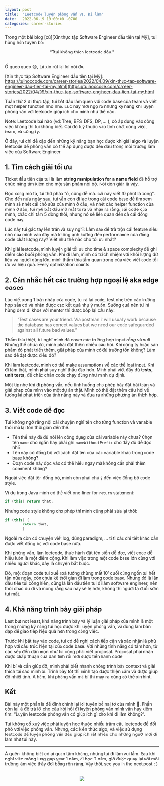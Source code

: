 ```yaml
---
layout: post
title:  "Leetcode luyện phỏng vấn vs. Đi làm"
date:   2022-06-19 19:00:00 -0700
categories: career-stories
---
```


Trong một bài blog [cũ][Xin thực tập Software Engineer đầu tiên tại Mỹ], tui hùng hồn tuyên bố: 

<center>“Ttui không thích leetcode đâu."</center>

<br>

Ồ queo queo 😅, tui xin rút lại lời nói đó.

[Xin thực tập Software Engineer đầu tiên tại Mỹ]: https://tuihoccode.com/career-stories/2022/04/09/xin-thuc-tap-software-engineer-dau-tien-tai-my.html](https://tuihoccode.com/career-stories/2022/04/09/xin-thuc-tap-software-engineer-dau-tien-tai-my.html

Tuần thứ 2 đi thực tập, tui bắt đầu làm quen với code base của team và viết một helper function nho nhỏ. Lúc này mới ngộ ra những kỹ năng khi luyện phỏng vấn với leetcode giúp ích cho mình như thế nào.

Note: Leetcode bài nào (vd: Tree, BFS, DFS, DP, … ), có áp dụng vào công việc không thì tui không biết. Cái đó tuỳ thuộc vào tính chất công việc, team, và công ty.

Ở đây, tui chỉ đề cập đến những kỹ năng bạn học được khi giải algo và luyện leetcode để phỏng vấn có thể áp dụng được đến đâu trong môi trường làm việc của Software Engineer.

##  **1. Tìm cách giải tối ưu**

Ticket đầu tiên của tui là làm **string manipulation for a name field** để hỗ trợ chức năng tìm kiếm cho một sản phẩm nội bộ. Nói đơn giản là vậy.

Đọc xong mô tả, tui thở phào “ồ, cũng dễ mà. cái này viết 10 phút là xong". Cho đến nửa ngày sau, tui vẫn còn đi lạc trong cái code base để tìm xem mình sẽ nhét cái chỗ sửa của mình ở đâu, và nhét các helper function của mình ở đâu, tui mới bắt đầu mở mắt to ra và nhận ra rằng: cái code của mình, chắc chỉ tầm 5 dòng thôi, nhưng nó sẽ liên quan đến cả cái đống code này.

Lúc này tui gác tay lên trán và suy nghĩ: Làm sao để trà trộn cái feature siêu nhỏ của mình vào đây mà không ảnh hưởng đến performance của đống code chất lượng này? Viết như thế nào cho tối ưu nhất?

Khi giải leetcode, mình luyện giải tối ưu cho time & space complexity để ghi điểm cho buổi phỏng vấn. Khi đi làm, mình có trách nhiệm với khối lượng dữ liệu và người dùng lớn, mình thấm thía tầm quan trọng của việc viết code tối ưu và hiệu quả. Every optimization counts.



## **2. Cân nhắc hết các trường hợp ngoại lệ aka edge cases**

Lúc viết xong 1 bản nháp của code, tui rà lại code, test nhẹ trên các trường hợp sẵn có và nhận được các kết quả như ý muốn. Sướng quá nên tui hí hửng đem đi khoe với mentor thì được bốp lại câu này: 
> “Test cases are your friend. Via postman it will usually work because the database has correct values but we need our code safeguarded against all future bad values.”

Thấm thía thiệt, tui nghĩ mình đã cover các trường hợp input *rỗng* và *null*. Nhưng thế chưa đủ, mình phải đặt thêm nhiều câu hỏi. Khi công ty hoặc sản phẩm đó phát triển thêm, giải pháp của mình có đủ trường tồn không? Làm sao để đạt được điều đó?

Khi làm leetcode, mình có thể make assumptions về các thể loại input. Khi đi làm thật, mình phải suy nghĩ thấu đáo hơn. Mình phải viết đầy đủ **tests, unit tests**, để chắc chắn code chạy đúng như mình dự định.

Một tip nhẹ khi đi phỏng vấn, nếu tình huống cho phép hãy đặt bài toán và giải pháp của mình vào một dự án thật. Mình có thể đặt thêm câu hỏi về tương lai phát triển của tính năng này và đưa ra những phương án thích hợp. 

## **3. Viết code dễ đọc**

Tui không ngờ rằng nội cái chuyện nghĩ tên cho từng function và variable thôi mà lại tốn thời gian đến thế.

- Tên thế này đã đủ nói lên công dụng của cái variable này chưa? Chọn tên `name` cho ngắn hay phải ghi `nameWithoutPrefix` cho đầy đủ dễ đọc nhỉ?
- Tên này có đồng bộ với cách đặt tên của các variable khác trong code base không?
- Đoạn code này đọc vào có thể hiểu ngay mà không cần phải thêm comment không?

Ngoài việc đặt tên đồng bộ, mình còn phải chú ý đến việc đồng bộ code style.

Ví dụ trong Java mình có thể viết one-liner for `return`  statement:

```java
if (this) return that;
```

Nhưng code style không cho phép thì mình cũng phải sửa lại thôi:

```java
if (this) {
        return that;
        }
```

Ngoài ra còn có chuyện viết log, dùng paradigm, ... ti tỉ các chi tiết khác cần được viết đồng bộ với code base nữa.

Khi phỏng vấn, làm leetcode, thực hành đặt tên biến dễ đọc, viết code dễ hiểu luôn là một điểm cộng. Khi làm việc trong một code base lớn cùng với nhiều người khác, đây là chuyện bắt buộc.

Đó, một đoạn code tui xuề xoà tưởng chừng mất 10’ cuối cùng ngốn tui hết tận nửa ngày, còn chưa kể thời gian đi làm trong code base. Nhưng đó là lần đầu tiên tui cống hiến, cũng là lần đầu tiên tui đi làm software engineer, nên thôi chắc du di và mong rằng sau này sẽ lẹ hơn, không thì người ta đuổi sớm tui mất.

## **4. Khả năng trình bày giải pháp**

Last but not least, khả năng trình bày và lý luận giải pháp của mình là một trong những kỹ năng tui học được khi luyện phỏng vấn, và dùng làm bàn đạp để giao tiếp hiệu quả hơn trong công việc.

Trước khi bắt tay vào code, tui có đề nghị cách tiếp cận và xác nhận là phù hợp với cấu trúc hiện tại của code base. Với những tính năng có tầm hơn, từ các sếp đến dân mọn như tui cũng phải viết proposal. Proposal phải nhận được chấp thuận của dân tình rồi mới được tiến hành code.

Khi bí và cần giúp đỡ, mình phải biết nhanh chóng trình bày context và giải thích tại sao mình bí. Trình bày tốt thì mình tạo được thiện cảm và được giúp đỡ nhiệt tình. A hèm, khi phỏng vấn mà bí thì may ra cũng có thể xin hint.


## **Kết**

Bài này một phần là để đính chính lại lời tuyên bố nai tơ của mình 🥹. Phần còn lại là để trả lời cho câu hỏi hồi đi luyện phỏng vấn mình vẫn hay kiếm tìm: “Luyện leetcode phỏng vấn có giúp ích gì cho khi đi làm không?”.

Tui không cố xuý việc phải luyện học thuộc nhiều trăm câu leetcode để đối phó với việc phỏng vấn. Nhưng, các kiến thức algo, và việc sử dụng leetcode để luyện phỏng vấn đều giúp ích rất nhiều cho những người mới đi làm như tui này.

---

À quên, không biết có ai quan tâm không, nhưng tui đi làm vui lắm. Sau khi nghỉ việc mông lung gap year 1 năm, đi học 2 năm, giờ được quay lại với môi trường làm việc thấy đời bỗng rộn ràng. Vậy thôi, see you in the next post : )

<br>

<center><img src="{{ site.url }}/assets/about/leetcode-vs-dil-lam-2.JPG"></center>
